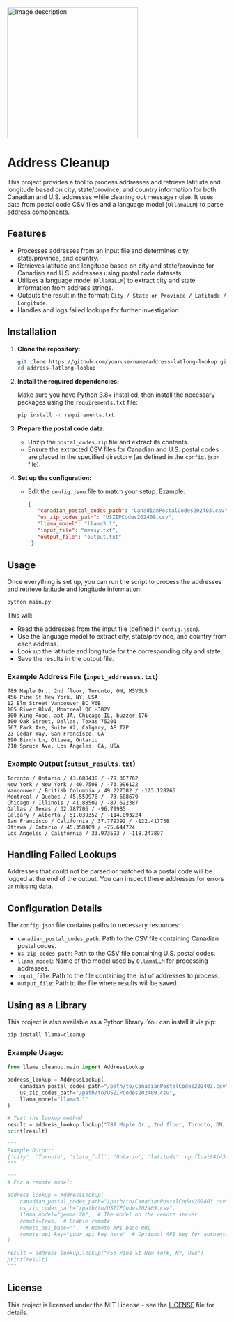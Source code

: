 
<img src="https://github.com/user-attachments/assets/33fda36c-8414-4e3a-a040-ac1658ba8928" alt="Image description" width="300"/>

# Address Cleanup

This project provides a tool to process addresses and retrieve latitude and longitude based on city, state/province, and country information for both Canadian and U.S. addresses while cleaning out message noise. It uses data from postal code CSV files and a language model (`OllamaLLM`) to parse address components.

## Features

- Processes addresses from an input file and determines city, state/province, and country.
- Retrieves latitude and longitude based on city and state/province for Canadian and U.S. addresses using postal code datasets.
- Utilizes a language model (`OllamaLLM`) to extract city and state information from address strings.
- Outputs the result in the format: `City / State or Province / Latitude / Longitude`.
- Handles and logs failed lookups for further investigation.

## Installation

1. **Clone the repository:**

   ```bash
   git clone https://github.com/yourusername/address-latlong-lookup.git
   cd address-latlong-lookup
   ```

2. **Install the required dependencies:**

   Make sure you have Python 3.8+ installed, then install the necessary packages using the `requirements.txt` file:

   ```bash
   pip install -r requirements.txt
   ```

3. **Prepare the postal code data:**

   - Unzip the `postal_codes.zip` file and extract its contents.
   - Ensure the extracted CSV files for Canadian and U.S. postal codes are placed in the specified directory (as defined in the `config.json` file).

4. **Set up the configuration:**

   - Edit the `config.json` file to match your setup. Example:
   
     ```json
     {
        "canadian_postal_codes_path": "CanadianPostalCodes202403.csv",
        "us_zip_codes_path": "USZIPCodes202409.csv",
        "llama_model": "llama3.1",
        "input_file": "messy.txt",
        "output_file": "output.txt"
      }
     ```

## Usage

Once everything is set up, you can run the script to process the addresses and retrieve latitude and longitude information:

```bash
python main.py
```

This will:

- Read the addresses from the input file (defined in `config.json`).
- Use the language model to extract city, state/province, and country from each address.
- Look up the latitude and longitude for the corresponding city and state.
- Save the results in the output file.

### Example Address File (`input_addresses.txt`)

```
789 Maple Dr., 2nd floor, Toronto, ON, M5V3L5
456 Pine St New York, NY, USA
12 Elm Street Vancouver BC V6B
105 River Blvd, Montreal QC H3B2Y
800 King Road, apt 3A, Chicago IL, buzzer 176
300 Oak Street, Dallas, Texas 75201
567 Park Ave, Suite #2, Calgary, AB T2P
23 Cedar Way, San Francisco, CA
890 Birch Ln, Ottawa, Ontario
210 Spruce Ave. Los Angeles, CA, USA
```

### Example Output (`output_results.txt`)

```
Toronto / Ontario / 43.688438 / -79.307762
New York / New York / 40.7508 / -73.996122
Vancouver / British Columbia / 49.227382 / -123.128265
Montreal / Quebec / 45.559978 / -73.608679
Chicago / Illinois / 41.88502 / -87.622387
Dallas / Texas / 32.787706 / -96.79985
Calgary / Alberta / 51.039352 / -114.093224
San Francisco / California / 37.779392 / -122.417738
Ottawa / Ontario / 45.358469 / -75.644724
Los Angeles / California / 33.973593 / -118.247897
```

## Handling Failed Lookups

Addresses that could not be parsed or matched to a postal code will be logged at the end of the output. You can inspect these addresses for errors or missing data.

## Configuration Details

The `config.json` file contains paths to necessary resources:

- `canadian_postal_codes_path`: Path to the CSV file containing Canadian postal codes.
- `us_zip_codes_path`: Path to the CSV file containing U.S. postal codes.
- `llama_model`: Name of the model used by `OllamaLLM` for processing addresses.
- `input_file`: Path to the file containing the list of addresses to process.
- `output_file`: Path to the file where results will be saved.

## Using as a Library

This project is also available as a Python library. You can install it via pip:

```bash
pip install llama-cleanup
```

### Example Usage:

```python
from llama_cleanup.main import AddressLookup

address_lookup = AddressLookup(
    canadian_postal_codes_path="/path/to/CanadianPostalCodes202403.csv",
    us_zip_codes_path="/path/to/USZIPCodes202409.csv",
    llama_model="llama3.1"
)

# Test the lookup method
result = address_lookup.lookup("789 Maple Dr., 2nd floor, Toronto, ON, M5V3L5")
print(result)

"""
Example Output:
{'city': 'Toronto', 'state_full': 'Ontario', 'latitude': np.float64(43.688438), 'longitude': np.float64(-79.307762), 'country': 'Canada'}
"""

"""
# For a remote model:

address_lookup = AddressLookup(
    canadian_postal_codes_path="/path/to/CanadianPostalCodes202403.csv",
    us_zip_codes_path="/path/to/USZIPCodes202409.csv",
    llama_model="gemma:2b",  # The model on the remote server
    remote=True,  # Enable remote
    remote_api_base="",  # Remote API base URL
    remote_api_key="your_api_key_here"  # Optional API key for authentication
)

result = address_lookup.lookup("456 Pine St New York, NY, USA")
print(result)
"""
```

## License

This project is licensed under the MIT License - see the [LICENSE](LICENSE) file for details.
